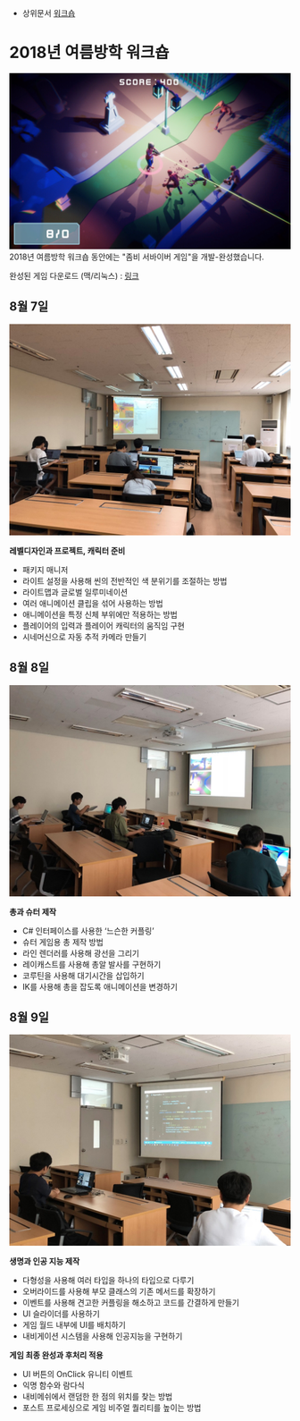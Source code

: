 <!-- TITLE: 2018 년 여름방학 -->
<!-- SUBTITLE: 2018 년 여름방학 워크숍 기록 -->


- 상위문서 [워크숍](/워크숍)
# 2018년 여름방학 워크숍

![Screenshot 2018 07 19 00 16 21](/uploads/screenshot-2018-07-19-00-16-21.png "Screenshot 2018 07 19 00 16 21")
2018년 여름방학 워크숍 동안에는 "좀비 서바이버 게임"을 개발-완성했습니다.

완성된 게임 다운로드 (맥/리눅스) : [링크](https://retro-book.itch.io/zombie)

## 8월 7일
![Img 0813](/uploads/img-0813.jpg "Img 0813")

**레벨디자인과 프로젝트, 캐릭터 준비**

* 패키지 매니저
* 라이트 설정을 사용해 씬의 전반적인 색 분위기를 조절하는 방법
* 라이트맵과 글로벌 일루미네이션
* 여러 애니메이션 클립을 섞어 사용하는 방법
* 애니메이션을 특정 신체 부위에만 적용하는 방법
* 플레이어의 입력과 플레이어 캐릭터의 움직임 구현
* 시네머신으로 자동 추적 카메라 만들기



## 8월 8일
![Img 0815](/uploads/img-0815.jpg "Img 0815")

**총과 슈터 제작**

* C# 인터페이스를 사용한 ‘느슨한 커플링’
* 슈터 게임용 총 제작 방법
* 라인 렌더러를 사용해 광선을 그리기
* 레이캐스트를 사용해 총알 발사를 구현하기
* 코루틴을 사용해 대기시간을 삽입하기
* IK를 사용해 총을 잡도록 애니메이션을 변경하기


## 8월 9일
![Img 0817](/uploads/img-0817.jpg "Img 0817")

**생명과 인공 지능 제작**

* 다형성을 사용해 여러 타입을 하나의 타입으로 다루기
* 오버라이드를 사용해 부모 클래스의 기존 메서드를 확장하기
* 이벤트를 사용해 견고한 커플링을 해소하고 코드를 간결하게 만들기
* UI 슬라이더를 사용하기
* 게임 월드 내부에 UI를 배치하기
* 내비게이션 시스템을 사용해 인공지능을 구현하기

**게임 최종 완성과 후처리 적용**

* UI 버튼의 OnClick 유니티 이벤트
* 익명 함수와 람다식
* 내비메쉬에서 랜덤한 한 점의 위치를 찾는 방법
* 포스트 프로세싱으로 게임 비주얼 퀄리티를 높이는 방법

